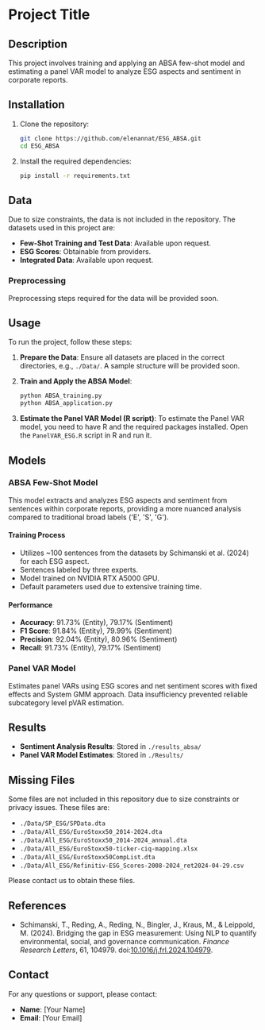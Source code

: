 # Project Title

## Description
This project involves training and applying an ABSA few-shot model and estimating a panel VAR model to analyze ESG aspects and sentiment in corporate reports.

## Installation
1. Clone the repository:
    ```bash
    git clone https://github.com/elenannat/ESG_ABSA.git
    cd ESG_ABSA
    ```

2. Install the required dependencies:
    ```bash
    pip install -r requirements.txt
    ```

## Data
Due to size constraints, the data is not included in the repository. The datasets used in this project are:

- **Few-Shot Training and Test Data**: Available upon request.
- **ESG Scores**: Obtainable from providers.
- **Integrated Data**: Available upon request.

### Preprocessing
Preprocessing steps required for the data will be provided soon.

## Usage
To run the project, follow these steps:

1. **Prepare the Data**: Ensure all datasets are placed in the correct directories, e.g., `./Data/`. A sample structure will be provided soon.

2. **Train and Apply the ABSA Model**:
    ```bash
    python ABSA_training.py
    python ABSA_application.py
    ```

3. **Estimate the Panel VAR Model (R script)**:
    To estimate the Panel VAR model, you need to have R and the required packages installed. Open the `PanelVAR_ESG.R` script in R and run it.

## Models
### ABSA Few-Shot Model
This model extracts and analyzes ESG aspects and sentiment from sentences within corporate reports, providing a more nuanced analysis compared to traditional broad labels ('E', 'S', 'G').

#### Training Process
- Utilizes ~100 sentences from the datasets by Schimanski et al. (2024) for each ESG aspect.
- Sentences labeled by three experts.
- Model trained on NVIDIA RTX A5000 GPU.
- Default parameters used due to extensive training time.

#### Performance
- **Accuracy**: 91.73% (Entity), 79.17% (Sentiment)
- **F1 Score**: 91.84% (Entity), 79.99% (Sentiment)
- **Precision**: 92.04% (Entity), 80.96% (Sentiment)
- **Recall**: 91.73% (Entity), 79.17% (Sentiment)

### Panel VAR Model
Estimates panel VARs using ESG scores and net sentiment scores with fixed effects and System GMM approach. Data insufficiency prevented reliable subcategory level pVAR estimation.

## Results
- **Sentiment Analysis Results**: Stored in `./results_absa/`
- **Panel VAR Model Estimates**: Stored in `./Results/`

## Missing Files
Some files are not included in this repository due to size constraints or privacy issues. These files are:

- `./Data/SP_ESG/SPData.dta`
- `./Data/All_ESG/EuroStoxx50_2014-2024.dta`
- `./Data/All_ESG/EuroStoxx50_2014-2024_annual.dta`
- `./Data/All_ESG/EuroStoxx50-ticker-ciq-mapping.xlsx`
- `./Data/All_ESG/EuroStoxx50CompList.dta`
- `./Data/All_ESG/Refinitiv-ESG_Scores-2008-2024_ret2024-04-29.csv`

Please contact us to obtain these files.

## References
- Schimanski, T., Reding, A., Reding, N., Bingler, J., Kraus, M., & Leippold, M. (2024). Bridging the gap in ESG measurement: Using NLP to quantify environmental, social, and governance communication. *Finance Research Letters*, 61, 104979. doi:[10.1016/j.frl.2024.104979](https://doi.org/10.1016/j.frl.2024.104979).

## Contact
For any questions or support, please contact:
- **Name**: [Your Name]
- **Email**: [Your Email]

